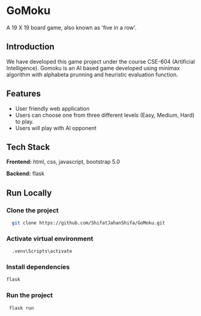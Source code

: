
# GoMoku

A 19 X 19 board game, also known as 'five in a row'.   


## Introduction

We have developed this game project under the course CSE-604 (Artificial Intelligence). Gomoku is an AI based game developed using minimax algorithm with alphabeta prunning and heuristic evaluation function. 


## Features

- User friendly web application
- Users can choose one from three different levels (Easy, Medium, Hard) to play.
- Users will play with AI opponent



## Tech Stack

**Frontend:** html, css, javascript, bootstrap 5.0

**Backend:** flask


## Run Locally


### Clone the project

```bash
  git clone https://github.com/ShifatJahanShifa/GoMoku.git
```

### Activate virtual environment

```bash
  .venv\Scripts\activate
```

### Install dependencies

```bash 
flask 
```

### Run the project

```bash
 flask run
```


